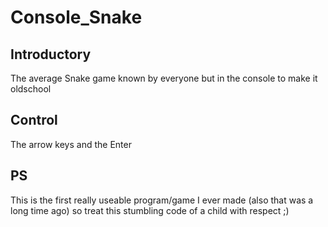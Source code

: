 # Console_Snake
## Introductory
The average Snake game known by everyone but in the console to make it oldschool
## Control
The arrow keys and the Enter
## PS
This is the first really useable program/game I ever made (also that was a long time ago) so treat this stumbling code of a child with respect ;)
